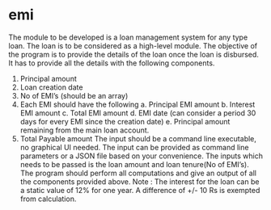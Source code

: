 # emi
The module to be developed is a loan management system for any type loan.
The loan is to be considered as a high-level module. The objective of the program is to
provide the details of the loan once the loan is disbursed. It has to provide all the details
with the following components.
1. Principal amount
2. Loan creation date
3. No of EMI’s (should be an array)
4. Each EMI should have the following
a. Principal EMI amount
b. Interest EMI amount
c. Total EMI amount
d. EMI date (can consider a period 30 days for every EMI since the creation
date)
e. Principal amount remaining from the main loan account.
5. Total Payable amount
The input should be a command line executable, no graphical UI needed. The input can be
provided as command line parameters or a JSON file based on your convenience.
The inputs which needs to be passed is the loan amount and loan tenure(No of EMI’s). The
program should perform all computations and give an output of all the components
provided above.
Note : The interest for the loan can be a static value of 12% for one year. A difference of
+/- 10 Rs is exempted from calculation.
